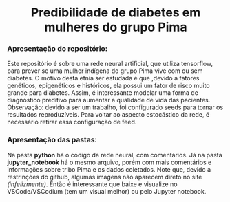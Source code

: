 # <h1 align="center" id="heading">**Predibilidade de diabetes em mulheres do grupo Pima**</h1>

### Apresentação do repositório:

Este repositório é sobre uma rede neural artificial, que utiliza tensorflow, para prever se uma mulher indígena do grupo Pima vive com ou sem diabetes. O motivo desta etnia ser estudada é que ,devido a fatores genéticos, epigenéticos e históricos, ela possui um fator de risco muito grande para diabetes. Assim, é interessante modelar uma forma de diagnóstico preditivo para aumentar a qualidade de vida das pacientes.  
Observação: devido a ser um trabalho, foi configurado seeds para tornar os resultados reproduzíveis. Para voltar ao aspecto estocástico da rede, é necessário retirar essa configuração de feed.

### Apresentação das pastas:

Na pasta **python** há o código da rede neural, com comentários. Já na pasta **jupyter_notebook** há o mesmo arquivo, porém com mais comentários e informações sobre tribo Pima e os dados coletados. Note que, devido a restrinções do github, algumas imagens não aparecem direto no site *(infelizmente)*. Então é interessante que baixe e visualize no VSCode/VSCodium (tem um visual melhor) ou pelo Jupyter notebook.
